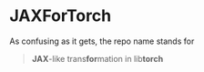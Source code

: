 # JAXForTorch

As confusing as it gets, the repo name stands for

> **JAX**-like trans**for**mation in lib**torch**
